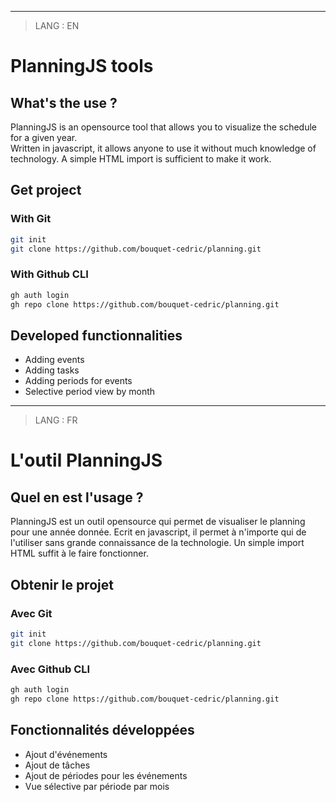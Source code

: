 ___  

> LANG : EN  

# PlanningJS tools

## What's the use ?

PlanningJS is an opensource tool that allows you to visualize the schedule for a given year.  
Written in javascript, it allows anyone to use it without much knowledge of technology. 
A simple HTML import is sufficient to make it work.  

## Get project

### With Git

```sh
git init
git clone https://github.com/bouquet-cedric/planning.git
```

### With Github CLI

```sh
gh auth login
gh repo clone https://github.com/bouquet-cedric/planning.git
```

## Developed functionnalities

* Adding events
* Adding tasks
* Adding periods for events
* Selective period view by month

___

> LANG : FR

# L'outil PlanningJS

## Quel en est l'usage ?

PlanningJS est un outil opensource qui permet de visualiser le planning pour une année donnée.
Ecrit en javascript, il permet à n'importe qui de l'utiliser sans grande connaissance de la technologie.
Un simple import HTML suffit à le faire fonctionner.

## Obtenir le projet

### Avec Git

```sh
git init
git clone https://github.com/bouquet-cedric/planning.git
```

### Avec Github CLI

```sh
gh auth login
gh repo clone https://github.com/bouquet-cedric/planning.git
```

## Fonctionnalités développées

* Ajout d'événements
* Ajout de tâches
* Ajout de périodes pour les événements
* Vue sélective par période par mois

